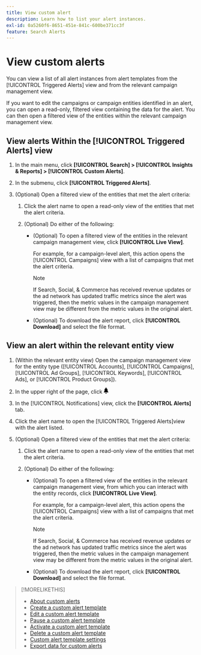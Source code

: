 ```yaml
---
title: View custom alert
description: Learn how to list your alert instances.
exl-id: 0a5260f6-8651-451e-841c-600be371cc3f
feature: Search Alerts
---
```

# View custom alerts

You can view a list of all alert instances from alert templates from the [!UICONTROL Triggered Alerts] view and from the relevant campaign management view.

If you want to edit the campaigns or campaign entities identified in an alert, you can open a read-only, filtered view containing the data for the alert. You can then open a filtered view of the entities within the relevant campaign management view.

## View alerts Within the [!UICONTROL Triggered Alerts] view

1. In the main menu, click **[!UICONTROL Search] > [!UICONTROL Insights & Reports] > [!UICONTROL Custom Alerts]**.

1. In the submenu, click **[!UICONTROL Triggered Alerts]**.

1. (Optional) Open a filtered view of the entities that met the alert criteria:
   
   1. Click the alert name to open a read-only view of the entities that met the alert criteria.
   
   1. (Optional) Do either of the following:
     
      * (Optional) To open a filtered view of the entities in the relevant campaign management view, click **[!UICONTROL Live View]**.
     
        For example, for a campaign-level alert, this action opens the [!UICONTROL Campaigns] view with a list of campaigns that met the alert criteria.
        
        >[!NOTE]
        >
        >If Search, Social, & Commerce has received revenue updates or the ad network has updated traffic metrics since the alert was triggered, then the metric values in the campaign management view may be different from the metric values in the original alert.
        
       * (Optional) To download the alert report, click **[!UICONTROL Download]** and select the file format.

## View an alert within the relevant entity view

1. (Within the relevant entity view) Open the campaign management view for the entity type ([!UICONTROL Accounts], [!UICONTROL Campaigns], [!UICONTROL Ad Groups], [!UICONTROL Keywords], [!UICONTROL Ads], or [!UICONTROL Product Groups]).

1. In the upper right of the page, click ![Notifications](/help/search-social-commerce/assets/notifications-panel.png "Notifications")

1. In the [!UICONTROL Notifications] view, click the **[!UICONTROL Alerts]** tab.

1. Click the alert name to open the [!UICONTROL Triggered Alerts]view with the alert listed. 

1. (Optional) Open a filtered view of the entities that met the alert criteria:
   
   1. Click the alert name to open a read-only view of the entities that met the alert criteria.
   
   1. (Optional) Do either of the following:
     
      * (Optional) To open a filtered view of the entities in the relevant campaign management view, from which you can interact with the entity records, click **[!UICONTROL Live View]**.
        
        For example, for a campaign-level alert, this action opens the [!UICONTROL Campaigns] view with a list of campaigns that met the alert criteria.
        
        >[!NOTE]
        >
        >If Search, Social, & Commerce has received revenue updates or the ad network has updated traffic metrics since the alert was triggered, then the metric values in the campaign management view may be different from the metric values in the original alert.
      
      * (Optional) To download the alert report, click **[!UICONTROL Download]** and select the file format.


>[!MORELIKETHIS]
>
>* [About custom alerts](alert-about.md)
>* [Create a custom alert template](alert-template-create.md)
>* [Edit a custom alert template](alert-template-edit.md)
>* [Pause a custom alert template](alert-template-pause.md)
>* [Activate a custom alert template](alert-template-activate.md)
>* [Delete a custom alert template](alert-template-delete.md)
>* [Custom alert template settings](alert-template-settings.md)
>* [Export data for custom alerts](alert-export-data.md)
